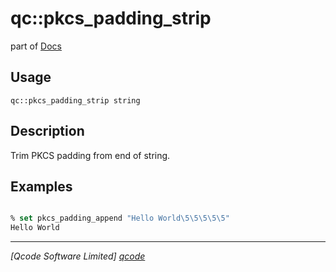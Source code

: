 qc::pkcs_padding_strip
======================

part of [Docs](../index.md)

Usage
-----
`qc::pkcs_padding_strip string`

Description
-----------
Trim PKCS padding from end of string.

Examples
--------
```tcl

% set pkcs_padding_append "Hello World\5\5\5\5\5"
Hello World

```

----------------------------------
*[Qcode Software Limited] [qcode]*

[qcode]: http://www.qcode.co.uk "Qcode Software"